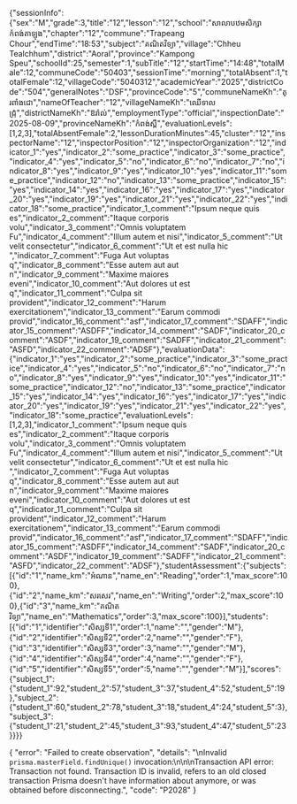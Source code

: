 {"sessionInfo":{"sex":"M","grade":3,"title":"12","lesson":"12","school":"សាលាបឋមសិក្សាកំពង់តាឡុង","chapter":"12","commune":"Trapeang Chour","endTime":"18:53","subject":"គណិតវិទ្យា","village":"Chheu Tealchhum","district":"Aoral","province":"Kampong Speu","schoolId":25,"semester":1,"subTitle":"12","startTime":"14:48","totalMale":12,"communeCode":"50403","sessionTime":"morning","totalAbsent":1,"totalFemale":12,"villageCode":"5040312","academicYear":"2025","districtCode":"504","generalNotes":"DSF","provinceCode":"5","communeNameKh":"ត្រពាំងជោ","nameOfTeacher":"12","villageNameKh":"ឈើទាលជ្រុំ","districtNameKh":"ឱរ៉ាល់","employmentType":"official","inspectionDate":"2025-08-09","provinceNameKh":"កំពង់ស្ពឺ","evaluationLevels":[1,2,3],"totalAbsentFemale":2,"lessonDurationMinutes":45,"cluster":"12","inspectorName":"12","inspectorPosition":"12","inspectorOrganization":"12","indicator_1":"yes","indicator_2":"some_practice","indicator_3":"some_practice","indicator_4":"yes","indicator_5":"no","indicator_6":"no","indicator_7":"no","indicator_8":"yes","indicator_9":"yes","indicator_10":"yes","indicator_11":"some_practice","indicator_12":"no","indicator_13":"some_practice","indicator_15":"yes","indicator_14":"yes","indicator_16":"yes","indicator_17":"yes","indicator_20":"yes","indicator_19":"yes","indicator_21":"yes","indicator_22":"yes","indicator_18":"some_practice","indicator_1_comment":"Ipsum neque quis es","indicator_2_comment":"Itaque corporis volu","indicator_3_comment":"Omnis voluptatem Fu","indicator_4_comment":"Illum autem et nisi","indicator_5_comment":"Ut velit consectetur","indicator_6_comment":"Ut et est nulla hic ","indicator_7_comment":"Fuga Aut voluptas q","indicator_8_comment":"Esse autem aut aut n","indicator_9_comment":"Maxime maiores eveni","indicator_10_comment":"Aut dolores ut est q","indicator_11_comment":"Culpa sit provident","indicator_12_comment":"Harum exercitationem","indicator_13_comment":"Earum commodi provid","indicator_16_comment":"asf","indicator_17_comment":"SDAFF","indicator_15_comment":"ASDFF","indicator_14_comment":"SADF","indicator_20_comment":"ASDF","indicator_19_comment":"SADFF","indicator_21_comment":"ASFD","indicator_22_comment":"ADSF"},"evaluationData":{"indicator_1":"yes","indicator_2":"some_practice","indicator_3":"some_practice","indicator_4":"yes","indicator_5":"no","indicator_6":"no","indicator_7":"no","indicator_8":"yes","indicator_9":"yes","indicator_10":"yes","indicator_11":"some_practice","indicator_12":"no","indicator_13":"some_practice","indicator_15":"yes","indicator_14":"yes","indicator_16":"yes","indicator_17":"yes","indicator_20":"yes","indicator_19":"yes","indicator_21":"yes","indicator_22":"yes","indicator_18":"some_practice","evaluationLevels":[1,2,3],"indicator_1_comment":"Ipsum neque quis es","indicator_2_comment":"Itaque corporis volu","indicator_3_comment":"Omnis voluptatem Fu","indicator_4_comment":"Illum autem et nisi","indicator_5_comment":"Ut velit consectetur","indicator_6_comment":"Ut et est nulla hic ","indicator_7_comment":"Fuga Aut voluptas q","indicator_8_comment":"Esse autem aut aut n","indicator_9_comment":"Maxime maiores eveni","indicator_10_comment":"Aut dolores ut est q","indicator_11_comment":"Culpa sit provident","indicator_12_comment":"Harum exercitationem","indicator_13_comment":"Earum commodi provid","indicator_16_comment":"asf","indicator_17_comment":"SDAFF","indicator_15_comment":"ASDFF","indicator_14_comment":"SADF","indicator_20_comment":"ASDF","indicator_19_comment":"SADFF","indicator_21_comment":"ASFD","indicator_22_comment":"ADSF"},"studentAssessment":{"subjects":[{"id":"1","name_km":"អំណាន","name_en":"Reading","order":1,"max_score":100},{"id":"2","name_km":"សរសេរ","name_en":"Writing","order":2,"max_score":100},{"id":"3","name_km":"គណិតវិទ្យា","name_en":"Mathematics","order":3,"max_score":100}],"students":[{"id":"1","identifier":"សិស្សទី1","order":1,"name":"","gender":"M"},{"id":"2","identifier":"សិស្សទី2","order":2,"name":"","gender":"F"},{"id":"3","identifier":"សិស្សទី3","order":3,"name":"","gender":"M"},{"id":"4","identifier":"សិស្សទី4","order":4,"name":"","gender":"F"},{"id":"5","identifier":"សិស្សទី5","order":5,"name":"","gender":"M"}],"scores":{"subject_1":{"student_1":92,"student_2":57,"student_3":37,"student_4":52,"student_5":19},"subject_2":{"student_1":60,"student_2":78,"student_3":18,"student_4":24,"student_5":3},"subject_3":{"student_1":21,"student_2":45,"student_3":93,"student_4":47,"student_5":23}}}}

{
    "error": "Failed to create observation",
    "details": "\nInvalid `prisma.masterField.findUnique()` invocation:\n\n\nTransaction API error: Transaction not found. Transaction ID is invalid, refers to an old closed transaction Prisma doesn't have information about anymore, or was obtained before disconnecting.",
    "code": "P2028"
}